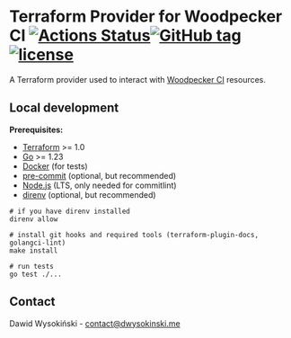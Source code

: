 # Terraform Provider for Woodpecker CI [![Actions Status](https://github.com/Kichiyaki/terraform-provider-woodpecker/actions/workflows/ci.yml/badge.svg)](https://github.com/Kichiyaki/terraform-provider-woodpecker/actions/workflows/ci.yml)[![GitHub tag](https://img.shields.io/github/v/tag/Kichiyaki/terraform-provider-woodpecker?label=release)](https://github.com/Kichiyaki/terraform-provider-woodpecker/releases)[![license](https://img.shields.io/github/license/Kichiyaki/terraform-provider-woodpecker.svg)](https://github.com/Kichiyaki/terraform-provider-woodpecker/blob/master/LICENSE)

A Terraform provider used to interact with [Woodpecker CI](https://woodpecker-ci.org/) resources.

## Local development

**Prerequisites:**

- [Terraform](https://developer.hashicorp.com/terraform/downloads) >= 1.0
- [Go](https://golang.org/doc/install) >= 1.23
- [Docker](https://docs.docker.com/engine/install/) (for tests)
- [pre-commit](https://pre-commit.com/) (optional, but recommended)
- [Node.js](https://nodejs.org/en) (LTS, only needed for commitlint)
- [direnv](https://direnv.net/) (optional, but recommended)

```shell
# if you have direnv installed
direnv allow

# install git hooks and required tools (terraform-plugin-docs, golangci-lint)
make install

# run tests
go test ./...
```

## Contact

Dawid Wysokiński - [contact@dwysokinski.me](mailto:contact@dwysokinski.me)
